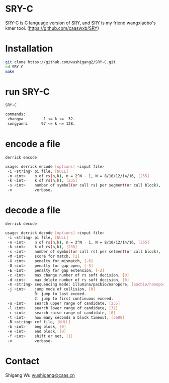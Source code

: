 # SRY-C
SRY-C is C language version of SRY, and SRY is my friend wangxiaobo's kmer tool. (https://github.com/caaswxb/SRY)

# Installation
```sh
git clone https://github.com/wushigang2/SRY-C.git
cd SRY-C
make
```

# run SRY-C
```sh
SRY-C
```
```sh
commands:
 zhangya         1 <= k <=  32.
 songyanni      97 <= k <= 128.
```

# encode a file
```sh
derrick encode
```
```sh
usage: derrick encode [options] <input file>
 -i <string> pi file, [NULL]
 -n <int>    n of rs(n,k), n = 2^N - 1, N = 8/10/12/14/16, [255]
 -k <int>    k of rs(n,k), [235]
 -s <int>    number of symbol(or call rs) per segment(or call block), [62]
 -v          verbose.
```

# decode a file
```sh
derrick decode
```
```sh
usage: derrick decode [options] <input file>
 -i <string> pi file, [NULL]
 -n <int>    n of rs(n,k), n = 2^N - 1, N = 8/10/12/14/16, [255]
 -k <int>    k of rs(n,k), [235]
 -s <int>    number of symbol(or call rs) per setment(or call block), [62]
 -M <int>    score for match, [2]
 -X <int>    penalty for mismatch, [-6]
 -O <int>    penalty for gap open, [-3]
 -E <int>    penalty for gap extension, [-2]
 -c <int>    max change number of rs soft decision, [0]
 -d <int>    max delete number of rs soft decision, [0]
 -m <string> sequencing mode: illumina/pacbio/nanopore, [pacbio/nanopore]
 -j <int>    jump mode of collision, [0]
             0: jump to last exceed.
             2: jump to first continuous exceed.
 -u <int>    search upper range of candidate, [255]
 -l <int>    search lower range of candidate, [32]
 -r <int>    search raise range of candidate, [0]
 -t <int>    how many seconds a block timeout, [3600]
 -R <string> ref file, [NULL]
 -b <int>    beg block, [0]
 -e <int>    end block, [0]
 -f <int>    shift or not, [1]
 -v          verbose.
```

# Contact
Shigang Wu wushigang@caas.cn
